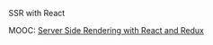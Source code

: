 SSR with React

MOOC: [Server Side Rendering with React and Redux](https://www.udemy.com/server-side-rendering-with-react-and-redux/)
